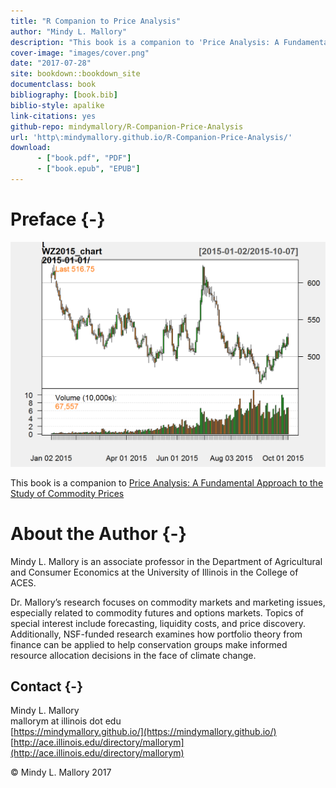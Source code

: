 ```yaml
--- 
title: "R Companion to Price Analysis"
author: "Mindy L. Mallory"
description: "This book is a companion to 'Price Analysis: A Fundamental Approach to the Study of Commodity Prices'. It provides a basic introduction to working with commodity price and fundamental data from sources like Yahoo Finance, Quandl, and the USDA."
cover-image: "images/cover.png"
date: "2017-07-28"
site: bookdown::bookdown_site
documentclass: book
bibliography: [book.bib]
biblio-style: apalike
link-citations: yes
github-repo: mindymallory/R-Companion-Price-Analysis
url: 'http\:mindymallory.github.io/R-Companion-Price-Analysis/'
download:
      - ["book.pdf", "PDF"]
      - ["book.epub", "EPUB"]
---
```




# Preface {-}


![](images/cover.png)



This book is a companion to [Price Analysis: A Fundamental Approach to the Study of Commodity Prices](http://mindymallory.github.io/PriceAnalysis/)


# About the Author {-}

Mindy L. Mallory is an associate professor in the Department of Agricultural and Consumer Economics at the University of Illinois in the College of ACES.

Dr. Mallory’s research focuses on commodity markets and marketing issues, especially related to commodity futures and options markets. Topics of special interest include forecasting, liquidity costs, and price discovery. Additionally, NSF-funded research examines how portfolio theory from finance can be applied to help conservation groups make informed resource allocation decisions in the face of climate change.

## Contact {-}
Mindy L. Mallory  
mallorym at illinois dot edu  
[https://mindymallory.github.io/](https://mindymallory.github.io/)  
[http://ace.illinois.edu/directory/mallorym](http://ace.illinois.edu/directory/mallorym)

<p>&copy; Mindy L. Mallory 2017</p>
